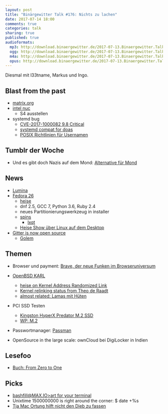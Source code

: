 ```yaml
---
layout: post
title: "Binärgewitter Talk #176: Nichts zu lachen"
date: 2017-07-14 18:00
comments: true
categories: talk
sharing: true
published: true
audioformats:
  mp3: http://download.binaergewitter.de/2017-07-13.Binaergewitter.Talk.176.mp3
  ogg: http://download.binaergewitter.de/2017-07-13.Binaergewitter.Talk.176.ogg
  m4a: http://download.binaergewitter.de/2017-07-13.Binaergewitter.Talk.176.m4a
  opus: http://download.binaergewitter.de/2017-07-13.Binaergewitter.Talk.176.opus
---
```

Diesmal mit l33tname, Markus und Ingo. 

## Blast from the past
- [matrix.org](Matrix.org )
- [intel nuc]( https://www.intel.com/content/www/us/en/products/boards-kits/nuc.html )
  * S4 ausstellen
- systemd bug
  * [CVE-2017-1000082 9.8 Critical]( https://nvd.nist.gov/vuln/detail/CVE-2017-1000082 )
  * [systemd compat for doas]( http://marc.info/?l=openbsd-tech&m=149902196520920&w=2 )
  * [POSIX Richtlinien für Usernamen]( http://pubs.opengroup.org/onlinepubs/009695399/basedefs/xbd_chap03.html#tag_03_426 )

## Tumblr der Woche

- Und es gibt doch Nazis auf dem Mond: [Alternative für Mond]( https://alternativefuermond.tumblr.com/ )

## News
- [Lumina]( https://lumina-desktop.org/version-1-3-0-released/ )
- [Fedora 26]( https://fedoramagazine.org/fedora-26-is-here/ )
  * [heise]( https://www.heise.de/newsticker/meldung/Linux-Distribution-Fedora-26-erleichtert-Datentraegereinrichtung-3768818.html ) 
  * dnf 2.5, GCC 7, Python 3.6, Ruby 2.4
  * neues Partitionierungswerkzeug in installer
  * [spins]( https://spins.fedoraproject.org/ )
    - [lxqt]( http://lxqt.org/ )
  * [Heise Show über Linux auf dem Desktop](https://www.heise.de/newsticker/meldung/heiseshow-Wann-kriegt-Linux-die-Kurve-und-erobert-den-Desktop-3770099.html )
- [Gitter is now open source](https://gitlab.com/gitlab-org/gitter/webapp/ )
    * [Golem]( https://www.golem.de/news/open-source-gitlab-legt-community-chat-gitter-offen-1707-128728.html )    

## Themen
- Browser und payment: [Brave, der neue Funken im Browseruniversum]( https://brave.com/ )
- [OpenBSD KARL]( https://marc.info/?l=openbsd-tech&m=149732026405941 )
  * [heise on Kernel Address Randomized Link]( https://www.heise.de/ix/meldung/OpenBSD-KARL-Fuer-jeden-Start-ein-neuer-Kernel-3767821.html ) 
  * [Kernel relinking status from Theo de Raadt]( http://undeadly.org/cgi?action=article&sid=20170701170044 )
  * [almost related: Lamas mit Hüten]( https://www.youtube.com/watch?v=Vryan475_w4 )
- PCI SSD Testen
    * [Kingston HyperX Predator M.2 SSD](http://amzn.to/2tSYYKB )
    * [WP: M.2](https://en.wikipedia.org/wiki/M.2 )

- Passwortmanager: [Passman](https://github.com/nextcloud/passman )
- OpenSource in the large scale: ownCloud bei DigiLocker in Indien    

## Lesefoo
- [Buch: From Zero to One]( http://amzn.to/2uj4loY )


## Picks
- [bashfill@MAX.IO>art for your terminal]( https://max.io/bash.html )
- Unixtime 1500000000 is right around the corner: $ date +%s
- [Tja Mac Ortung hilft nicht den Dieb zu 
fassen](https://www.heise.de/mac-and-i/meldung/Geklautes-MacBook-Air-Ortung-funktioniert-Dieb-entkommt-trotzdem-3768336.html )
